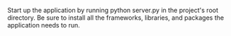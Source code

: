 Start up the application by running python server.py in the project's root directory. Be sure to install all the frameworks, libraries, and packages the application needs to run. 
